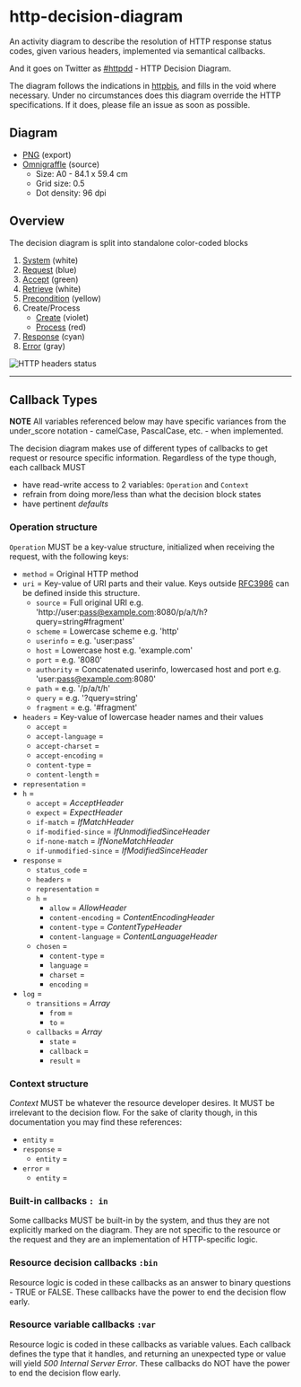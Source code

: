 # http-decision-diagram

An activity diagram to describe the resolution of HTTP response status codes, given various headers, implemented via semantical callbacks.

And it goes on Twitter as [#httpdd](https://twitter.com/search/realtime?q=httpdd) - HTTP Decision Diagram.

The diagram follows the indications in [httpbis](http://tools.ietf.org/wg/httpbis/), and fills in the void where necessary. Under no circumstances does this diagram override the HTTP specifications. If it does, please file an issue as soon as possible.

## Diagram

* [PNG](http-decision-diagram-v4.png) (export)
* [Omnigraffle](http-decision-diagram-v4.graffle) (source)
    * Size: A0 - 84.1 x 59.4 cm
    * Grid size: 0.5
    * Dot density: 96 dpi

## Overview

The decision diagram is split into standalone color-coded blocks

1. [System](README_system.md) (white)
1. [Request](README_request.md) (blue)
1. [Accept](README_accept.md) (green)
1. [Retrieve](README_retrieve.md) (white)
1. [Precondition](README_precondition.md) (yellow)
1. Create/Process
    * [Create](README_create.md) (violet)
    * [Process](README_process.md) (red)
1. [Response](README_response.md) (cyan)
1. [Error](README_error.md) (gray)

![HTTP headers status](https://rawgithub.com/andreineculau/http-decision-diagram/master/v4/http-decision-diagram-v4.png)


---

## Callback Types

**NOTE** All variables referenced below may have specific variances from the under_score notation - camelCase, PascalCase, etc. - when implemented.

The decision diagram makes use of different types of callbacks to get request or resource specific information. Regardless of the type though, each callback MUST

* have read-write access to 2 variables: `Operation` and `Context`
* refrain from doing more/less than what the decision block states
* have pertinent *defaults*

### Operation structure

`Operation` MUST be a key-value structure, initialized when receiving the request, with the following keys:

* `method` = Original HTTP method
* `uri` = Key-value of URI parts and their value. Keys outside [RFC3986](http://tools.ietf.org/html/rfc3986) can be defined inside this structure.
    * `source` = Full original URI e.g. 'http://user:pass@example.com:8080/p/a/t/h?query=string#fragment'
    * `scheme` = Lowercase scheme e.g. 'http'
    * `userinfo` = e.g. 'user:pass'
    * `host` = Lowercase host e.g. 'example.com'
    * `port` = e.g. '8080'
    * `authority` = Concatenated userinfo, lowercased host and port e.g. 'user:pass@example.com:8080'
    * `path` = e.g. '/p/a/t/h'
    * `query` = e.g. '?query=string'
    * `fragment` = e.g. '#fragment'
* `headers` = Key-value of lowercase header names and their values
    * `accept` =
    * `accept-language` =
    * `accept-charset` =
    * `accept-encoding` =
    * `content-type` =
    * `content-length` =
* `representation` =
* `h` =
    * `accept` = *AcceptHeader*
    * `expect` = *ExpectHeader*
    * `if-match` = *IfMatchHeader*
    * `if-modified-since` = *IfUnmodifiedSinceHeader*
    * `if-none-match` = *IfNoneMatchHeader*
    * `if-unmodified-since` = *IfModifiedSinceHeader*
* `response` =
    * `status_code` =
    * `headers` =
    * `representation` =
    * `h` =
        * `allow` = *AllowHeader*
        * `content-encoding` = *ContentEncodingHeader*
        * `content-type` = *ContentTypeHeader*
        * `content-language` = *ContentLanguageHeader*
    * `chosen` =
        * `content-type` =
        * `language` =
        * `charset` =
        * `encoding` =
* `log` =
    * `transitions` = *Array*
        * `from` =
        * `to` =
    * `callbacks` = *Array*
        * `state` =
        * `callback` =
        * `result` =

### Context structure

*Context* MUST be whatever the resource developer desires. It MUST be irrelevant to the decision flow. For the sake of clarity though, in this documentation you may find these references:

* `entity` =
* `response` =
    * `entity` =
* `error` =
    * `entity` =


### Built-in callbacks `: in`
Some callbacks MUST be built-in by the system, and thus they are not explicitly marked on the diagram. They are not specific to the resource or the request and they are an implementation of HTTP-specific logic.

### Resource decision callbacks `:bin`
Resource logic is coded in these callbacks as an answer to binary questions - TRUE or FALSE. These callbacks have the power to end the decision flow early.

### Resource variable callbacks `:var`
Resource logic is coded in these callbacks as variable values. Each callback defines the type that it handles, and returning an unexpected type or value will yield _500 Internal Server Error_. These callbacks do NOT have the power to end the decision flow early.
